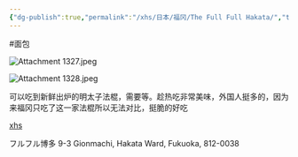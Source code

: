 ```yaml
---
{"dg-publish":true,"permalink":"/xhs/日本/福冈/The Full Full Hakata/","tags":["rednote","福冈"],"created":"2025-03-20T23:34:52.484+08:00","updated":"2025-03-23T16:29:23.060+08:00"}
---
```


#面包

![Attachment 1327.jpeg](/img/user/xhs/%E6%97%A5%E6%9C%AC/%E7%A6%8F%E5%86%88/photo/Attachment%201327.jpeg)

![Attachment 1328.jpeg](/img/user/xhs/%E6%97%A5%E6%9C%AC/%E7%A6%8F%E5%86%88/photo/Attachment%201328.jpeg)

可以吃到新鲜出炉的明太子法棍，需要等。趁热吃非常美味，外国人挺多的，因为来福冈只吃了这一家法棍所以无法对比，挺脆的好吃

[xhs](https://www.xiaohongshu.com/explore/672a560a000000003c01fc83?xsec_token=ABD3ui-4sBoQI1Ae4AKTfOp3Cvxu59uiEWh6NHdYJel-c=&xsec_source=pc_user)

フルフル博多
9-3 Gionmachi, Hakata Ward, Fukuoka, 812-0038